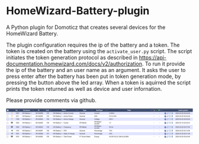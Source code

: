 # HomeWizard-Battery-plugin
A Python plugin for Domoticz that creates several devices for the HomeWizard Battery.  

The plugin configuration requires the ip of the battery and a token.
The token is created on the battery using the `activate_user.py` script. 
The script initiates the token generation protocol as described in https://api-documentation.homewizard.com/docs/v2/authorization.
To run it provide the ip of the battery and an user name as an argument. 
It asks the user to press enter after the battery has been put in token generation mode, by pressing the button above the led array.
When a token is aquirred the script prints the token returned as well as device and user infornation.

Please provide comments via github.

![Devices](devices.png)
